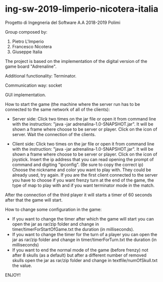 # ing-sw-2019-limperio-nicotera-italia
Progetto di Ingegneria del Software A.A 2018-2019 Polimi

Group composed by:
1. Pietro L'Imperio
2. Francesco Nicotera
3. Giuseppe Italia

The project is based on the implementation of the digital version of the game board "Adrenaline".

Additional functionality: Terminator.

Communication way: socket

GUI implementation.

How to start the game (the machine where the server run has to be connected to the same network of all of the clients):

- Server side:
Click two times on the jar file or open it from command line with the instruction: "java -jar adrenalina-1.0-SNAPSHOT.jar".
It will be shown a frame where choose to be server or player. Click on the icon of server. Wait the connection of the clients.

- Client side:
Click two times on the jar file or open it from command line with the instruction: "java -jar adrenalina-1.0-SNAPSHOT.jar".
It will be shown a frame where choose to be server or player. Click on the icon of joystick. 
Insert the ip address that you can read opening the prompt of command and digiting "ipconfig". (Be sure to copy the correct ip)
Choose the nickname and color you want to play with. They could be already used, try again.
If you are the first client connected to the server you have to choose if you want frenzy turn at the end of the game, the type of map to play with and if you want terminator mode in the match.


After the connection of the third player it will starts a timer of 60 seconds after that the game will start.

How to change some configuration in the game:

- If you want to change the timer after which the game will start you can open the jar as rar/zip folder and change in timer/timerForStartOfGame.txt the duration (in milliseconds).
- If you want to change the timer for the turn of a player you can open the jar as rar/zip folder and change in timer/timerForTurn.txt the duration (in milliseconds)
- If you want to end the normal mode of the game (before frenzy) not after 8 skulls (as a default) but after a different number of removed skulls open the jar as rar/zip folder and change in textfile/numOfSkull.txt the value.

ENJOY!
